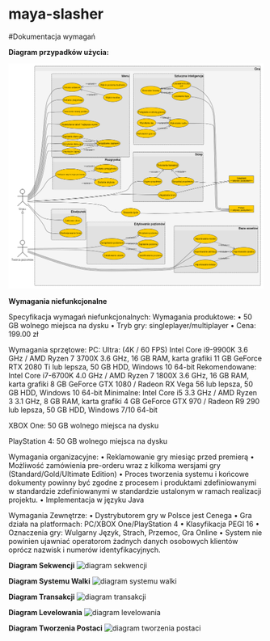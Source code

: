 # maya-slasher

#Dokumentacja wymagań

<b>Diagram przypadków użycia:</b>
  
![Diagram przypadkow użycia](https://github.com/4cer/maya-slasher/blob/master/1.%20Dokumentacja%20wymaga%C5%84/a.%20diagram%20przypadk%C3%B3w%20uzycia/diagram_przypadkow_uzycia1x.png)

<b>Wymagania niefunkcjonalne</b>

Specyfikacja wymagań niefunkcjonalnych:
Wymagania produktowe:
•	50 GB wolnego miejsca na dysku
•	Tryb gry: singleplayer/multiplayer
•	Cena: 199.00 zł

Wymagania sprzętowe:
PC:
Ultra: (4K / 60 FPS) Intel Core i9-9900K 3.6 GHz / AMD Ryzen 7 3700X 3.6 GHz, 16 GB RAM, karta grafiki 11 GB GeForce RTX 2080 Ti lub lepsza, 50 GB HDD, Windows 10 64-bit 
Rekomendowane: Intel Core i7-6700K 4.0 GHz / AMD Ryzen 7 1800X 3.6 GHz, 16 GB RAM, karta grafiki 8 GB GeForce GTX 1080 / Radeon RX Vega 56 lub lepsza, 50 GB HDD, Windows 10 64-bit 
Minimalne: Intel Core i5 3.3 GHz / AMD Ryzen 3 3.1 GHz, 8 GB RAM, karta grafiki 4 GB GeForce GTX 970 / Radeon R9 290 lub lepsza, 50 GB HDD, Windows 7/10 64-bit 

XBOX One:
50 GB wolnego miejsca na dysku

PlayStation 4:
50 GB wolnego miejsca na dysku

Wymagania organizacyjne:
•	Reklamowanie gry miesiąc przed premierą
•	Możliwość zamówienia pre-orderu wraz z kilkoma wersjami gry (Standard/Gold/Ultimate Edition)
•	Proces tworzenia systemu i końcowe dokumenty powinny być zgodne z procesem i produktami zdefiniowanymi w standardzie zdefiniowanymi w standardzie ustalonym w ramach realizacji projektu.
•	Implementacja w języku Java

Wymagania Zewnętrze:
•	Dystrybutorem gry w Polsce jest Cenega
•	Gra działa na platformach: PC/XBOX One/PlayStation 4
•	Klasyfikacja PEGI 16
•	Oznaczenia gry: Wulgarny Język, Strach, Przemoc, Gra Online
•	System nie powinien ujawniać operatorom żadnych danych osobowych klientów oprócz nazwisk i numerów identyfikacyjnych.


<b>Diagram Sekwencji</b>
![diagram sekwencji](https://github.com/4cer/maya-slasher/blob/master/2.%20Dokumentacja%20analityczna/b.%20diagramy%20aktywno%C5%9Bcidiagramy%20BPMN/diagram%20sekwencji.png)


<b>Diagram Systemu Walki</b>
![diagram systemu walki](https://github.com/4cer/maya-slasher/blob/master/2.%20Dokumentacja%20analityczna/b.%20diagramy%20aktywno%C5%9Bcidiagramy%20BPMN/Diagram%20systemu%20walki.svg)


<b>Diagram Transakcji</b>
![diagram transakcji](https://github.com/4cer/maya-slasher/blob/master/2.%20Dokumentacja%20analityczna/b.%20diagramy%20aktywno%C5%9Bcidiagramy%20BPMN/Diagram_Transakcji.svg)


<b>Diagram Levelowania</b>
![diagram levelowania](https://github.com/4cer/maya-slasher/blob/master/2.%20Dokumentacja%20analityczna/b.%20diagramy%20aktywno%C5%9Bcidiagramy%20BPMN/Levelowanie.png)


<b>Diagram Tworzenia Postaci</b>
![diagram tworzenia postaci](https://github.com/4cer/maya-slasher/blob/master/2.%20Dokumentacja%20analityczna/b.%20diagramy%20aktywno%C5%9Bcidiagramy%20BPMN/Tworzenie%20Postaci.png)
